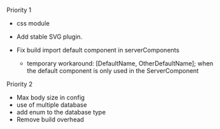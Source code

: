 Priority 1

- css module
- Add stable SVG plugin.

- Fix build import default component in serverComponents
  - temporary workaround: [DefaultName, OtherDefaultName]; when the default component is only used in the ServerComponent

Priority 2

- Max body size in config
- use of multiple database
- add enum to the database type
- Remove build overhead
